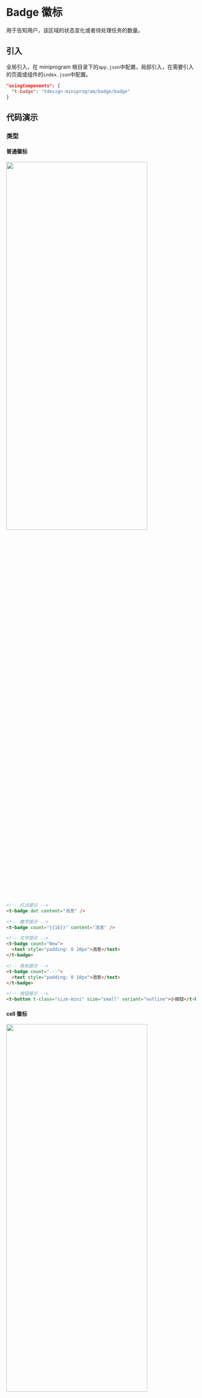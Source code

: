 # Badge 徽标

用于告知用户，该区域的状态变化或者待处理任务的数量。

## 引入

全局引入，在 miniprogram 根目录下的`app.json`中配置，局部引入，在需要引入的页面或组件的`index.json`中配置。

```json
"usingComponents": {
  "t-badge": "tdesign-miniprogram/badge/badge"
}
```

## 代码演示

### 类型

#### 普通徽标

<img src="https://tdesign.gtimg.com/miniprogram/readme/badge-1.png" width="375px" height="50%">

```html
<!-- 红点提示 -->
<t-badge dot content="消息" />

<!-- 数字提示 -->
<t-badge count="{{16}}" content="消息" />

<!-- 文字提示 -->
<t-badge count="New">
  <text style="padding: 0 10px">消息</text>
</t-badge>

<!-- 角标提示 -->
<t-badge count="···">
  <text style="padding: 0 10px">消息</text>
</t-badge>

<!-- 按钮提示 -->
<t-button t-class="size-mini" size="small" variant="outline">小按钮</t-button>
```

#### cell 徽标

<img src="https://tdesign.gtimg.com/miniprogram/readme/badge-2.png" width="375px" height="50%">

```html
<!-- 单元格提示 -->
<t-cell title="单行标题" hover arrow>
  <view class="cell-badge-wrap" slot="note">
    <t-badge dot />
  </view>
</t-cell>
```

#### tabbar 徽标

<img src="https://tdesign.gtimg.com/miniprogram/readme/badge-3.png" width="375px" height="50%">

```html
<!-- tabbar提示 -->
<t-tab-bar value="label1" bindchange="onChange" class="mb-12" t-class="tab-bar-wrapper">
  <t-tab-bar-item badge-props="{{{count: 16}}}" value="label1" icon="app">文字</t-tab-bar-item>
  <t-tab-bar-item badge-props="{{{dot: true}}}" value="label2" icon="app">文字 </t-tab-bar-item>
  <t-tab-bar-item badge-props="{{{count: 'New'}}}" value="label3" icon="app">文字 </t-tab-bar-item>
  <t-tab-bar-item badge-props="{{{count: '···'}}}" value="label4" icon="app">文字 </t-tab-bar-item>
</t-tab-bar>
```

## API

### Badge Props
名称 | 类型 | 默认值 | 说明 | 必传
-- | -- | -- | -- | --
color | String | - | 颜色 | N
content | String | - | 徽标内容，示例：`content='自定义内容'`。也可以使用默认插槽定义 | N
count | String / Number / Slot | 0 | 徽标右上角内容。可以是数字，也可以是文字。如：'new'/3/99+。特殊：值为空表示使用插槽渲染 | N
dot | Boolean | false | 是否为红点 | N
external-classes | Array | - | 组件类名，分别用于设置外层元素、默认内容、右上角内容等元素类名。`['t-class', 't-class-content', 't-class-count']` | N
max-count | Number | 99 | 封顶的数字值 | N
offset | Array | - | 设置状态点的位置偏移，示例：[-10, 20] 或 ['10em', '8rem']。TS 类型：`Array<string | number>` | N
shape | String | circle | 形状。可选项：circle/square/round/ribbon | N
show-zero | Boolean | false | 当数值为 0 时，是否展示徽标 | N
size | String | medium | 尺寸。可选项：small/medium | N
